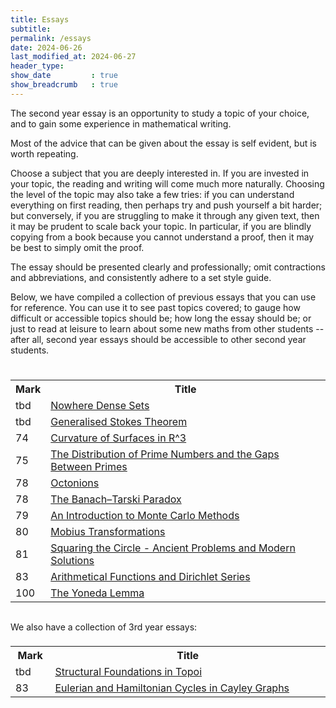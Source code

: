 ```yaml
---
title: Essays
subtitle: 
permalink: /essays
date: 2024-06-26
last_modified_at: 2024-06-27
header_type:
show_date         : true
show_breadcrumb   : true
---
```


The second year essay is an opportunity to study a topic of your choice, and to gain some experience in mathematical writing.

Most of the advice that can be given about the essay is self evident, but is worth repeating.

Choose a subject that you are deeply interested in. If you are invested in your topic, the reading and writing will come much more naturally. Choosing the level of the topic may also take a few tries: if you can understand everything on first reading, then perhaps try and push yourself a bit harder; but conversely, if you are struggling to make it through any given text, then it may be prudent to scale back your topic. In particular, if you are blindly copying from a book because you cannot understand a proof, then it may be best to simply omit the proof.

The essay should be presented clearly and professionally; omit contractions and abbreviations, and consistently adhere to a set style guide.

Below, we have compiled a collection of previous essays that you can use for reference. You can use it to see past topics covered; to gauge how difficult or accessible topics should be; how long the essay should be; or just to read at leisure to learn about some new maths from other students -- after all, second year essays should be accessible to other second year students.

<br/>

<style>
tbody{
    width: 100%;
    display: table;
}
</style>

<table style="margin: 0px auto; width:100%;">
  <tr>
    <th>Mark</th>
    <th>Title</th>
  </tr>
  <tr>
    <td>tbd</td>
    <td><a href="./assets/essays-2/tbd - Nowhere Dense Sets.pdf">Nowhere Dense Sets</a></td>
  </tr>
  <tr>
    <td>tbd</td>
    <td><a href="./assets/essays-2/tbd - Generalised Stokes Theorem.pdf">Generalised Stokes Theorem</a></td>
  </tr>
  <tr>
    <td>74</td>
    <td><a href="./assets/essays-2/74 - Curvature of Surfaces in R^3.pdf">Curvature of Surfaces in R^3</a></td>
  </tr>
  <tr>
    <td>75</td>
    <td><a href="./assets/essays-2/75 - The Distribution of Prime Numbers and the Gaps Between Primes.pdf">The Distribution of Prime Numbers and the Gaps Between Primes</a></td>
  </tr>
  <tr>
    <td>78</td>
    <td><a href="./assets/essays-2/78 - Octonions.pdf">Octonions</a></td>
  </tr>
  <tr>
    <td>78</td>
    <td><a href="./assets/essays-2/78 - The Banach Tarski Paradox.pdf">The Banach–Tarski Paradox</a></td>
  </tr>
  <tr>
    <td>79</td>
    <td><a href="./assets/essays-2/79 - An Introduction to Monte Carlo Methods.pdf">An Introduction to Monte Carlo Methods</a></td>
  </tr>
  <tr>
    <td>80</td>
    <td><a href="./assets/essays-2/80 - Möbius Transformations.pdf">Mobius Transformations</a></td>
  </tr>
  <tr>
    <td>81</td>
    <td><a href="./assets/essays-2/81 - Squaring the Circle - Ancient Problems and Modern Solutions.pdf">Squaring the Circle - Ancient Problems and Modern Solutions</a></td>
  </tr>
  <tr>
    <td>83</td>
    <td><a href="./assets/essays-2/83 - Arithmetical Functions and Dirichlet Series.pdf">Arithmetical Functions and Dirichlet Series</a></td>
  </tr>
  <tr>
    <td>100</td>
    <td><a href="./assets/essays-2/100 - The Yoneda Lemma.pdf">The Yoneda Lemma</a></td>
  </tr>
</table>

<br/>

We also have a collection of 3rd year essays:

<table style="margin: 0px auto; width:100%;">
  <tr>
    <th>Mark</th>
    <th>Title</th>
  </tr>
  <tr>
    <td>tbd</td>
    <td><a href="./assets/essays-3/tbd - Structural Foundations in Topoi.pdf">Structural Foundations in Topoi</a></td>
  </tr>
  <tr>
    <td>83</td>
    <td><a href="./assets/essays-3/83 - Eulerian and Hamiltonian Cycles in Cayley Graphs.pdf">Eulerian and Hamiltonian Cycles in Cayley Graphs</a></td>
  </tr>
</table>